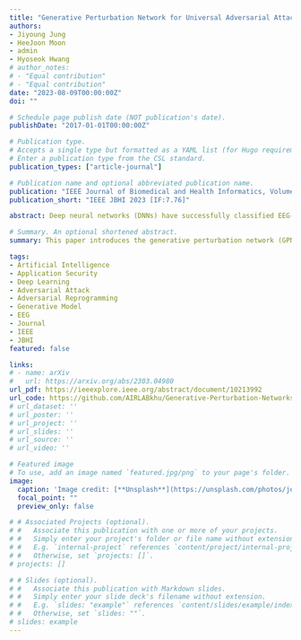 ```yaml
---
title: "Generative Perturbation Network for Universal Adversarial Attacks on Brain-Computer Interfaces"
authors:
- Jiyoung Jung
- HeeJoon Moon
- admin
- Hyoseok Hwang
# author_notes:
# - "Equal contribution"
# - "Equal contribution"
date: "2023-08-09T00:00:00Z"
doi: ""

# Schedule page publish date (NOT publication's date).
publishDate: "2017-01-01T00:00:00Z"

# Publication type.
# Accepts a single type but formatted as a YAML list (for Hugo requirements).
# Enter a publication type from the CSL standard.
publication_types: ["article-journal"]

# Publication name and optional abbreviated publication name.
publication: "IEEE Journal of Biomedical and Health Informatics, Volume: 27, Issue: 11, 2023, [IF:7.76]"
publication_short: "IEEE JBHI 2023 [IF:7.76]"

abstract: Deep neural networks (DNNs) have successfully classified EEG-based brain-computer interface (BCI) systems. However, recent studies have found that well-designed input samples, known as adversarial examples, can easily fool well-performed deep neural networks model with minor perturbations undetectable by a human. This paper proposes an efficient generative model named generative perturbation network (GPN), which can generate universal adversarial examples with the same architecture for non-targeted and targeted attacks. Furthermore, the proposed model can be efficiently extended to conditionally or simultaneously generate perturbations for various targets and victim models. Our experimental evaluation demonstrates that perturbations generated by the proposed model outperform previous approaches for crafting signal-agnostic perturbations. We demonstrate that the extended network for signal-specific methods also significantly reduces generation time while performing similarly. The transferability across classification networks of the proposed method is superior to the other methods, which shows our perturbations' high level of generality.

# Summary. An optional shortened abstract.
summary: This paper introduces the generative perturbation network (GPN), an efficient model for generating universal adversarial examples in EEG-based brain-computer interface (BCI) systems. GPN can produce perturbations capable of fooling deep neural networks with minor undetectable changes, and it outperforms previous methods in crafting signal-agnostic perturbations. Additionally, GPN can efficiently generate perturbations for various targets and victim models, demonstrating high transferability across classification networks.

tags:
- Artificial Intelligence
- Application Security
- Deep Learning
- Adversarial Attack
- Adversarial Reprogramming
- Generative Model
- EEG
- Journal
- IEEE
- JBHI
featured: false

links:
# - name: arXiv
#   url: https://arxiv.org/abs/2303.04980
url_pdf: https://ieeexplore.ieee.org/abstract/document/10213992
url_code: https://github.com/AIRLABkhu/Generative-Perturbation-Networks
# url_dataset: ''
# url_poster: ''
# url_project: ''
# url_slides: ''
# url_source: ''
# url_video: ''

# Featured image
# To use, add an image named `featured.jpg/png` to your page's folder. 
image:
  caption: 'Image credit: [**Unsplash**](https://unsplash.com/photos/jdD8gXaTZsc)'
  focal_point: ""
  preview_only: false

# # Associated Projects (optional).
# #   Associate this publication with one or more of your projects.
# #   Simply enter your project's folder or file name without extension.
# #   E.g. `internal-project` references `content/project/internal-project/index.md`.
# #   Otherwise, set `projects: []`.
# projects: []

# # Slides (optional).
# #   Associate this publication with Markdown slides.
# #   Simply enter your slide deck's filename without extension.
# #   E.g. `slides: "example"` references `content/slides/example/index.md`.
# #   Otherwise, set `slides: ""`.
# slides: example
---
```

<!-- 
{{% callout note %}}
Click the *Cite* button above to demo the feature to enable visitors to import publication metadata into their reference management software.
{{% /callout %}}

{{% callout note %}}
Create your slides in Markdown - click the *Slides* button to check out the example.
{{% /callout %}}

Add the publication's **full text** or **supplementary notes** here. You can use rich formatting such as including [code, math, and images](https://docs.hugoblox.com/content/writing-markdown-latex/). -->

